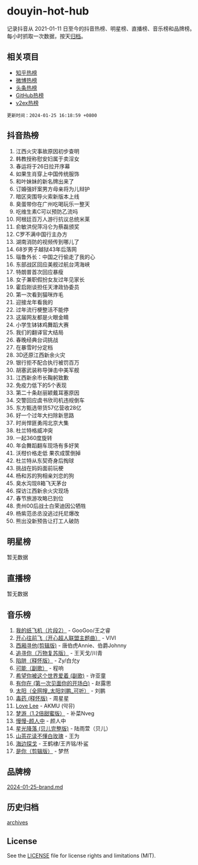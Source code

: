 # douyin-hot-hub

记录抖音从 2021-01-11 日至今的抖音热榜、明星榜、直播榜、音乐榜和品牌榜。每小时抓取一次数据，按天[归档](archives)。

## 相关项目

- [知乎热榜](https://github.com/lonnyzhang423/zhihu-hot-hub)
- [微博热榜](https://github.com/lonnyzhang423/weibo-hot-hub)
- [头条热榜](https://github.com/lonnyzhang423/toutiao-hot-hub)
- [GitHub热榜](https://github.com/lonnyzhang423/github-hot-hub)
- [v2ex热榜](https://github.com/lonnyzhang423/v2ex-hot-hub)


`更新时间：2024-01-25 16:18:59 +0800`

## 抖音热榜

1. 江西火灾事故原因初步查明
1. 韩教授称慰安妇属于卖淫女
1. 春运将于26日拉开序幕
1. 如果生肖穿上中国传统服饰
1. 和叶妹妹的新名牌出来了
1. 订婚强奸案男方母亲将为儿辩护
1. 暗区突围导火索新版本上线
1. 臭蛋带你在广州吃喝玩乐一整天
1. 吃维生素C可以预防乙流吗
1. 阿根廷百万人游行抗议总统米莱
1. 俞敏洪倪萍冯仑为蔡磊颁奖
1. C罗不满中国行主办方
1. 湖南消防的视频传到哪儿了
1. 68岁男子越狱43年后落网
1. 瑙鲁外长：中国之行偷走了我的心
1. 东部战区回应美舰过航台湾海峡
1. 特朗普首次回应暴瘦
1. 女子兼职假扮女友过年见家长
1. 霍启刚谈担任天津政协委员
1. 第一次看到猫咪炸毛
1. 迎接龙年看我的
1. 过年流行梗整活不能停
1. 这届网友都是火眼金睛
1. 小学生钵钵鸡舞蹈大赛
1. 我们的翻译官大结局
1. 春晚经典台词挑战
1. 在暴雪时分定档
1. 3D还原江西新余火灾
1. 银行拒不配合执行被罚百万
1. 胡塞武装称导弹击中美军舰
1. 江西新余市长鞠躬致歉
1. 免疫力低下的5个表现
1. 第二十条赵丽颖戴耳塞原因
1. 交警回应虞书欣司机违规倒车
1. 东方甄选带货57亿营收28亿
1. 好一个过年大扫除新思路
1. 时尚悍匪勇闯北京大集
1. 杜兰特格威冲突
1. 一起360度旋转
1. 年会舞蹈翻车现场有多好笑
1. 沃柑价格走低 果农成筐倒掉
1. 杜兰特从东契奇身后掏球
1. 挑战在妈妈面前玩梗
1. 杨和苏的狗相亲刘恋的狗
1. 臭水沟现8箱飞天茅台
1. 探访江西新余火灾现场
1. 春节旅游攻略已到位
1. 贵州00后战士白荣迪因公牺牲
1. 杨紫范丞丞没逃过托尼爆改
1. 熊出没新预告让打工人破防

## 明星榜

暂无数据

## 直播榜

暂无数据

## 音乐榜

1. [我的纸飞机（片段2）](https://sf86-cdn-tos.douyinstatic.com/obj/tos-cn-ve-2774/oM2ZrKcg2CD5AeRB2gkeXOFB1IxAGJdZPazYHf) - GooGoo/王之睿
1. [开心往前飞（开心超人联盟主题曲）](https://sf86-cdn-tos.douyinstatic.com/obj/tos-cn-ve-2774/9d8fb7c82cf1421fb93a9fe925275e0a) - VIVI
1. [西厢寻他(剪辑版)](https://sf86-cdn-tos.douyinstatic.com/obj/tos-cn-ve-2774/oUsAVfAQKlRNxEv5qxvIB8o5qmIWUcXbzJKJhw) - 唐伯虎Annie、伯爵Johnny
1. [追寻你（万物复苏版）](https://sf86-cdn-tos.douyinstatic.com/obj/tos-cn-ve-2774/oYeAZJsbjIDit9APmBg8u6uDUQnHmoCf3gbo74) - 王天戈/川青
1. [陷阱（释怀版）](https://sf86-cdn-tos.douyinstatic.com/obj/tos-cn-ve-2774/oE8C21LeZrzKLDFfQYgMzx4GAIHageG5IzayY7) - Zy/白允y
1. [可能（副歌）](https://sf86-cdn-tos.douyinstatic.com/obj/tos-cn-ve-2774/cde1731888894259b333569393c2fb51) - 程响
1. [希望你被这个世界爱着 (副歌)](https://sf3-cdn-tos.douyinstatic.com/obj/tos-cn-ve-2774/oUHCmWQfZlE3QQBKBeD8rCFLpJzPgCpImhsxMt) - 许亚童
1. [有你在 (第一次见面你的开场白)](https://sf86-cdn-tos.douyinstatic.com/obj/tos-cn-ve-2774/oAthrQ3ClJBfI57uBoFEgNDYtNCZ0TSYQQfxQ0) - 赵露思
1. [太阳（全网搜_太阳刘鹏_可听）](https://sf86-cdn-tos.douyinstatic.com/obj/tos-cn-ve-2774/ogWbyIQnlBFImVbeDocRdCIYtBHlbJXgfZMvgz) - 刘鹏
1. [毒药 (释怀版)](https://sf6-cdn-tos.douyinstatic.com/obj/tos-cn-ve-2774/oYILMEAzspdZBIzy4frJNB8ZHPHWAhiwowd4Ad) - 周星星
1. [Love Lee](https://sf86-cdn-tos.douyinstatic.com/obj/tos-cn-ve-2774/o05GbkJGbCBTdDnMtB0fwOYgkeZp23vrWQDQBS) - AKMU (악뮤)
1. [梦游（1.2倍甜蜜版）](https://sf6-cdn-tos.douyinstatic.com/obj/tos-cn-ve-2774/o4gyAUm8hwufoEABmwVIiQtHsFuGzAEEWtNMzo) - 补菜Nveg
1. [慢慢-颜人中](https://sf3-cdn-tos.douyinstatic.com/obj/tos-cn-ve-2774/ocjHNfBXdBxQNC8ZGAeoLMFTUgtBg8bkExunDC) - 颜人中
1. [星光降落 (贝儿完整版)](https://sf86-cdn-tos.douyinstatic.com/obj/tos-cn-ve-2774/okwB9hAwyAtsFFkFBzAX1hOOfQuIoMNs0W2Mwr) - 陆雨萱（贝儿）
1. [山茶花读不懂白玫瑰](https://sf86-cdn-tos.douyinstatic.com/obj/tos-cn-ve-2774/osfn8B7DktrRHEPJgPCfDbw7QDQEkwC16BxZg9) - 王为
1. [海边探戈](https://sf86-cdn-tos.douyinstatic.com/obj/tos-cn-ve-2774/os9gE0VQCGqt6VQkZDyBBYvfSDY0QFe3vVmubn) - 王鹤棣/王齐铭/朴鲨
1. [是你（剪辑版）](https://sf86-cdn-tos.douyinstatic.com/obj/tos-cn-ve-2774/46019dae783c4c969944217fe1cfafc4) - 梦然

## 品牌榜

[2024-01-25-brand.md](archives/2024-01-25-brand.md)

## 历史归档

[archives](archives)

## License

See the [LICENSE](LICENSE) file for license rights and limitations (MIT).

